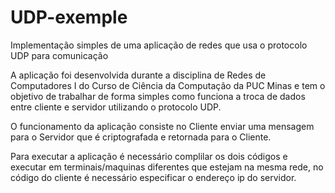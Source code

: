 # UDP-exemple
Implementação simples de uma aplicação de redes que usa o protocolo UDP para comunicação

A aplicação foi desenvolvida durante a disciplina de Redes de Computadores I do Curso de Ciência da Computação da PUC Minas e tem o objetivo de trabalhar de forma simples como funciona a troca de dados entre cliente e servidor utilizando o protocolo UDP.

O funcionamento da aplicação consiste no Cliente enviar uma mensagem para o Servidor que é criptografada e retornada para o Cliente.

Para executar a aplicação é necessário complilar os dois códigos e executar em terminais/maquinas diferentes que estejam na mesma rede, no código do cliente é necessário especificar o endereço ip do servidor.
